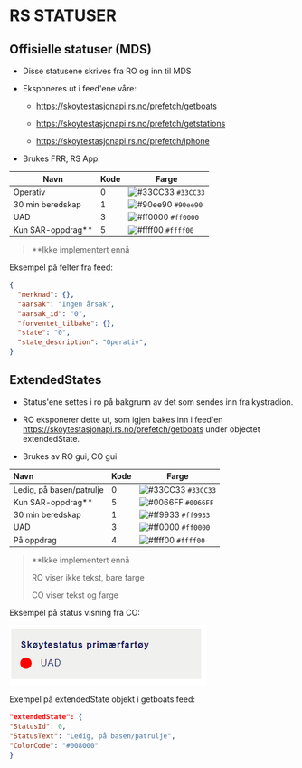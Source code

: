 # RS STATUSER

## Offisielle statuser (MDS)

- Disse statusene skrives fra RO og inn til MDS

- Eksponeres ut i feed'ene våre:  
  
  - https://skoytestasjonapi.rs.no/prefetch/getboats
  
  - https://skoytestasjonapi.rs.no/prefetch/getstations
  
  - https://skoytestasjonapi.rs.no/prefetch/iphone

- Brukes FRR, RS App.

| Navn              | Kode | Farge                                         |
| ----------------- | ---- | --------------------------------------------- |
| Operativ          | 0    | ![#33CC33](https://via.placeholder.com/15/33CC33/000000?text=+) `#33CC33`  | 
| 30 min beredskap  | 1    | ![#90ee90](https://via.placeholder.com/15/90ee90/000000?text=+) `#90ee90`  | 
| UAD               | 3    | ![#ff0000](https://via.placeholder.com/15/ff0000/000000?text=+) `#ff0000`  | 
| Kun SAR-oppdrag** | 5    | ![#ffff00](https://via.placeholder.com/15/ffff00/000000?text=+) `#ffff00`  |

>**Ikke implementert ennå

Eksempel på felter fra feed:
```json
{
  "merknad": {},
  "aarsak": "Ingen årsak",
  "aarsak_id": "0",
  "forventet_tilbake": {},
  "state": "0",
  "state_description": "Operativ",
}
```


## ExtendedStates

- Status'ene settes i ro på bakgrunn av det som sendes inn fra kystradion.

- RO eksponerer dette ut, som igjen bakes inn i feed'en https://skoytestasjonapi.rs.no/prefetch/getboats under objectet extendedState.

- Brukes av RO gui, CO gui 

| Navn                     | Kode | Farge                                         |
|:------------------------ | ---- | --------------------------------------------- |
| Ledig, på basen/patrulje | 0    | ![#33CC33](https://via.placeholder.com/15/33CC33/000000?text=+) `#33CC33` |
| Kun SAR-oppdrag**        | 5    | ![#0066FF](https://via.placeholder.com/15/0066FF/000000?text=+) `#0066FF` |
| 30 min beredskap         | 1    | ![#ff9933](https://via.placeholder.com/15/ff9933/000000?text=+) `#ff9933` |
| UAD                      | 3    | ![#ff0000](https://via.placeholder.com/15/ff000/000000?text=+) `#ff0000` |
| På oppdrag               | 4    | ![#ffff00](https://via.placeholder.com/15/ffff00/000000?text=+) `#ffff00` |



> **Ikke implementert ennå
>
> 
> RO viser ikke tekst, bare farge
> 
> CO viser tekst og farge



Eksempel på status visning fra CO:

![](https://github.com/Redningsselskapet/Fartoysstatuser/blob/main/img/co.PNG)



Exempel på extendedState objekt i getboats feed:

```json
"extendedState": {
"StatusId": 0,
"StatusText": "Ledig, på basen/patrulje",
"ColorCode": "#008000"
}
```


